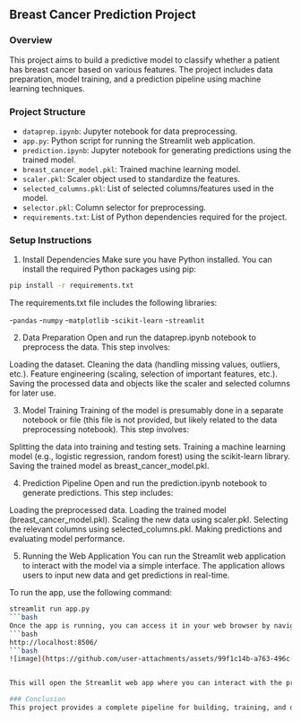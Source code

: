 ## Breast Cancer Prediction Project


### Overview


This project aims to build a predictive model to classify whether a patient has breast cancer based on various features. The project includes data preparation, model training, and a prediction pipeline using machine learning techniques.

### Project Structure


- `dataprep.ipynb`: Jupyter notebook for data preprocessing.
- `app.py`: Python script for running the Streamlit web application.
- `prediction.ipynb`: Jupyter notebook for generating predictions using the trained model.
- `breast_cancer_model.pkl`: Trained machine learning model.
- `scaler.pkl`: Scaler object used to standardize the features.
- `selected_columns.pkl`: List of selected columns/features used in the model.
- `selector.pkl`: Column selector for preprocessing.
- `requirements.txt`: List of Python dependencies required for the project.

### Setup Instructions

1. Install Dependencies
Make sure you have Python installed. You can install the required Python packages using pip:

```bash
pip install -r requirements.txt
```


The requirements.txt file includes the following libraries:

-`pandas`
-`numpy`
-`matplotlib`
-`scikit-learn`
-`streamlit`

2. Data Preparation
Open and run the dataprep.ipynb notebook to preprocess the data. This step involves:

Loading the dataset.
Cleaning the data (handling missing values, outliers, etc.).
Feature engineering (scaling, selection of important features, etc.).
Saving the processed data and objects like the scaler and selected columns for later use.

3. Model Training
Training of the model is presumably done in a separate notebook or file (this file is not provided, but likely related to the data preprocessing notebook). This step involves:

Splitting the data into training and testing sets.
Training a machine learning model (e.g., logistic regression, random forest) using the scikit-learn library.
Saving the trained model as breast_cancer_model.pkl.

4. Prediction Pipeline
Open and run the prediction.ipynb notebook to generate predictions. This step includes:

Loading the preprocessed data.
Loading the trained model (breast_cancer_model.pkl).
Scaling the new data using scaler.pkl.
Selecting the relevant columns using selected_columns.pkl.
Making predictions and evaluating model performance.

5. Running the Web Application
You can run the Streamlit web application to interact with the model via a simple interface. The application allows users to input new data and get predictions in real-time.

To run the app, use the following command:

```bash
streamlit run app.py
```bash
Once the app is running, you can access it in your web browser by navigating to:
```bash
http://localhost:8506/
```bash
![image](https://github.com/user-attachments/assets/99f1c14b-a763-496c-abd2-129e7603f873)


This will open the Streamlit web app where you can interact with the prediction model.

### Conclusion
This project provides a complete pipeline for building, training, and deploying a breast cancer prediction model. The Jupyter notebooks allow for easy experimentation and analysis, while the Streamlit app provides an intuitive interface for end-users.

















